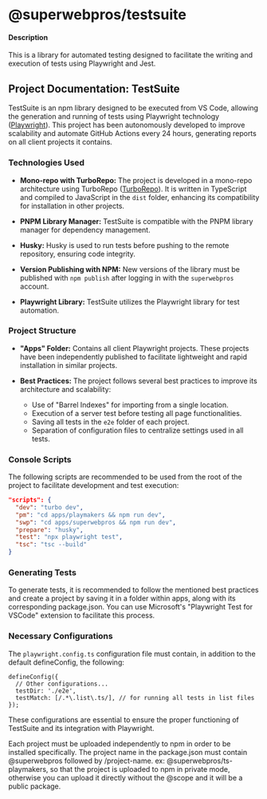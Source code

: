 # @superwebpros/testsuite

#### Description

This is a library for automated testing designed to facilitate the writing and execution of tests using Playwright and Jest.

## Project Documentation: TestSuite

TestSuite is an npm library designed to be executed from VS Code, allowing the generation and running of tests using Playwright technology ([Playwright](https://playwright.dev)). This project has been autonomously developed to improve scalability and automate GitHub Actions every 24 hours, generating reports on all client projects it contains.

### Technologies Used

- **Mono-repo with TurboRepo:** The project is developed in a mono-repo architecture using TurboRepo ([TurboRepo](https://turbo.build/repo)). It is written in TypeScript and compiled to JavaScript in the `dist` folder, enhancing its compatibility for installation in other projects.

- **PNPM Library Manager:** TestSuite is compatible with the PNPM library manager for dependency management.

- **Husky:** Husky is used to run tests before pushing to the remote repository, ensuring code integrity.

- **Version Publishing with NPM:** New versions of the library must be published with `npm publish` after logging in with the `superwebpros` account.

- **Playwright Library:** TestSuite utilizes the Playwright library for test automation.

### Project Structure

- **"Apps" Folder:** Contains all client Playwright projects. These projects have been independently published to facilitate lightweight and rapid installation in similar projects.

- **Best Practices:** The project follows several best practices to improve its architecture and scalability:
  - Use of "Barrel Indexes" for importing from a single location.
  - Execution of a server test before testing all page functionalities.
  - Saving all tests in the `e2e` folder of each project.
  - Separation of configuration files to centralize settings used in all tests.

### Console Scripts

The following scripts are recommended to be used from the root of the project to facilitate development and test execution:

```json
"scripts": {
  "dev": "turbo dev",
  "pm": "cd apps/playmakers && npm run dev",
  "swp": "cd apps/superwebpros && npm run dev",
  "prepare": "husky",
  "test": "npx playwright test",
  "tsc": "tsc --build"
}
```

### Generating Tests

To generate tests, it is recommended to follow the mentioned best practices and create a project by saving it in a folder within apps, along with its corresponding package.json. You can use Microsoft's "Playwright Test for VSCode" extension to facilitate this process.

### Necessary Configurations

The `playwright.config.ts` configuration file must contain, in addition to the default defineConfig, the following:

```
defineConfig({
  // Other configurations...
  testDir: './e2e',
  testMatch: [/.*\.list\.ts/], // for running all tests in list files
});
```

These configurations are essential to ensure the proper functioning of TestSuite and its integration with Playwright.

Each project must be uploaded independently to npm in order to be installed specifically. The project name in the package.json must contain @superwebpros followed by /project-name. ex: @superwebpros/ts-playmakers, so that the project is uploaded to npm in private mode, otherwise you can upload it directly without the @scope and it will be a public package.